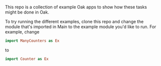 This repo is a collection of example Oak apps to show how these tasks might be
done in Oak.

To try running the different examples, clone this repo and change the module
that's imported in Main to the example module you'd like to run. For example,
change 

```purs
import ManyCounters as Ex
```

to

```purs
import Counter as Ex
```
